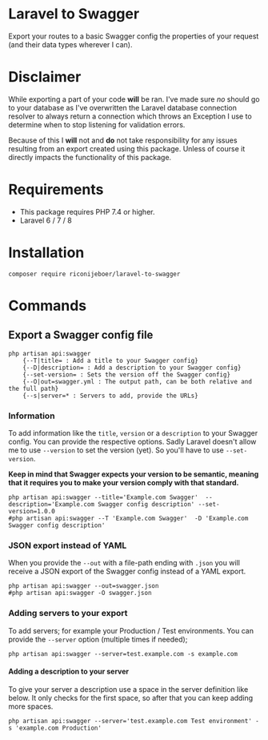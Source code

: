 # Laravel to Swagger

Export your routes to a basic Swagger config the properties of your request (and their data types wherever I can).

# Disclaimer

While exporting a part of your code **will** be ran. I've made sure *no* should go to your database as I've overwritten
the Laravel database connection resolver to always return a connection which throws an Exception I use to determine when
to stop listening for validation errors.

Because of this I **will** not and **do** not take responsibility for any issues resulting from an export created using
this package. Unless of course it directly impacts the functionality of this package.

# Requirements

- This package requires PHP 7.4 or higher.
- Laravel 6 / 7 / 8

# Installation

```shell
composer require riconijeboer/laravel-to-swagger
```

# Commands

## Export a Swagger config file

```
php artisan api:swagger
    {--T|title= : Add a title to your Swagger config}
    {--D|description= : Add a description to your Swagger config}
    {--set-version= : Sets the version off the Swagger config}
    {--O|out=swagger.yml : The output path, can be both relative and the full path}
    {--s|server=* : Servers to add, provide the URLs}
```

### Information

To add information like the `title`, `version` or a `description` to your Swagger config. You can provide the respective
options. Sadly Laravel doesn't allow me to use `--version` to set the version (yet). So you'll have to
use `--set-version`.

**Keep in mind that Swagger expects your version to be semantic, meaning that it requires you to make your version
comply with that standard.**

```shell
php artisan api:swagger --title='Example.com Swagger'  --description='Example.com Swagger config description' --set-version=1.0.0
#php artisan api:swagger --T 'Example.com Swagger'  -D 'Example.com Swagger config description'
```

### JSON export instead of YAML

When you provide the `--out` with a file-path ending with `.json` you will receive a JSON export of the Swagger config
instead of a YAML export.

```shell
php artisan api:swagger --out=swagger.json
#php artisan api:swagger -O swagger.json
```

### Adding servers to your export

To add servers; for example your Production / Test environments. You can provide the `--server` option (multiple times
if needed);

```shell
php artisan api:swagger --server=test.example.com -s example.com
```

#### Adding a description to your server

To give your server a description use a space in the server definition like below. It only checks for the first space,
so after that you can keep adding more spaces.

```shell
php artisan api:swagger --server='test.example.com Test environment' -s 'example.com Production'
```
